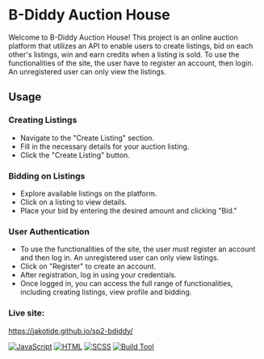 # B-Diddy Auction House

Welcome to B-Diddy Auction House! This project is an online auction platform that utilizes an API to enable users to create listings, bid on each other's listings, win and earn credits when a listing is sold.
To use the functionalities of the site, the user have to register an account, then login. An unregistered user can only view the listings. 

## Usage
### Creating Listings
- Navigate to the "Create Listing" section.
- Fill in the necessary details for your auction listing.
- Click the "Create Listing" button.
  
### Bidding on Listings
- Explore available listings on the platform.
- Click on a listing to view details.
- Place your bid by entering the desired amount and clicking "Bid."

### User Authentication
- To use the functionalities of the site, the user must register an account and then log in. An unregistered user can only view listings.
- Click on "Register" to create an account.
- After registration, log in using your credentials.
- Once logged in, you can access the full range of functionalities, including creating listings, view profile and bidding.

### Live site:
https://jakotide.github.io/sp2-bdiddy/



[![JavaScript](https://img.shields.io/badge/Language-JavaScript-yellow.svg)](https://www.javascript.com/)
[![HTML](https://img.shields.io/badge/Language-HTML-orange.svg)](https://developer.mozilla.org/en-US/docs/Web/HTML)
[![SCSS](https://img.shields.io/badge/Styles-SCSS-pink.svg)](https://sass-lang.com/)
[![Build Tool](https://img.shields.io/badge/Build%20Tool-Vite-green.svg)](https://vitejs.dev/)



